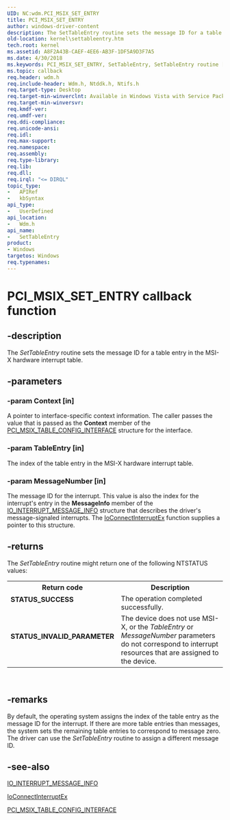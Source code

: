 ```yaml
---
UID: NC:wdm.PCI_MSIX_SET_ENTRY
title: PCI_MSIX_SET_ENTRY
author: windows-driver-content
description: The SetTableEntry routine sets the message ID for a table entry in the MSI-X hardware interrupt table.
old-location: kernel\settableentry.htm
tech.root: kernel
ms.assetid: A8F2A43B-CAEF-4EE6-AB3F-1DF5A9D3F7A5
ms.date: 4/30/2018
ms.keywords: PCI_MSIX_SET_ENTRY, SetTableEntry, SetTableEntry routine [Kernel-Mode Driver Architecture], drvr_interface_93258cbb-54ac-4992-9fed-57248d997245.xml, kernel.msixsettableentry, kernel.settableentry, wdm/SetTableEntry
ms.topic: callback
req.header: wdm.h
req.include-header: Wdm.h, Ntddk.h, Ntifs.h
req.target-type: Desktop
req.target-min-winverclnt: Available in Windows Vista with Service Pack 1 (SP1), Windows Server 2008, and later versions of the Windows operating system.
req.target-min-winversvr: 
req.kmdf-ver: 
req.umdf-ver: 
req.ddi-compliance: 
req.unicode-ansi: 
req.idl: 
req.max-support: 
req.namespace: 
req.assembly: 
req.type-library: 
req.lib: 
req.dll: 
req.irql: "<= DIRQL"
topic_type:
-	APIRef
-	kbSyntax
api_type:
-	UserDefined
api_location:
-	Wdm.h
api_name:
-	SetTableEntry
product:
- Windows
targetos: Windows
req.typenames: 
---
```


# PCI_MSIX_SET_ENTRY callback function


## -description


The <i>SetTableEntry</i> routine sets the message ID for a table entry in the MSI-X hardware interrupt table.


## -parameters




### -param Context [in]

A pointer to interface-specific context information.  The caller passes the value that is passed as the <b>Context</b> member of the <a href="https://msdn.microsoft.com/library/windows/hardware/ff558787">PCI_MSIX_TABLE_CONFIG_INTERFACE</a> structure for the interface.


### -param TableEntry [in]

The index of the table entry in the MSI-X hardware interrupt table.


### -param MessageNumber [in]

The message ID for the interrupt.  This value is also the index for the interrupt's entry in the <b>MessageInfo</b> member of the <a href="https://msdn.microsoft.com/library/windows/hardware/ff550576">IO_INTERRUPT_MESSAGE_INFO</a> structure that describes the driver's message-signaled interrupts.  The <a href="https://msdn.microsoft.com/library/windows/hardware/ff548378">IoConnectInterruptEx</a> function supplies a pointer to this structure.  


## -returns



The <i>SetTableEntry</i> routine might return one of the following NTSTATUS values:

<table>
<tr>
<th>Return code</th>
<th>Description</th>
</tr>
<tr>
<td width="40%">
<dl>
<dt><b>STATUS_SUCCESS</b></dt>
</dl>
</td>
<td width="60%">
The operation completed successfully.

</td>
</tr>
<tr>
<td width="40%">
<dl>
<dt><b>STATUS_INVALID_PARAMETER</b></dt>
</dl>
</td>
<td width="60%">
The device does not use MSI-X, or the <i>TableEntry</i> or <i>MessageNumber</i> parameters do not correspond to interrupt resources that are assigned to the device. 

</td>
</tr>
</table>
 




## -remarks



By default, the operating system assigns the index of the table entry as the message ID for the interrupt.  If there are more table entries than messages, the system sets the remaining table entries to correspond to message zero.  The driver can use the <i>SetTableEntry</i> routine to assign a different message ID.




## -see-also




<a href="https://msdn.microsoft.com/library/windows/hardware/ff550576">IO_INTERRUPT_MESSAGE_INFO</a>



<a href="https://msdn.microsoft.com/library/windows/hardware/ff548378">IoConnectInterruptEx</a>



<a href="https://msdn.microsoft.com/library/windows/hardware/ff558787">PCI_MSIX_TABLE_CONFIG_INTERFACE</a>
 

 

